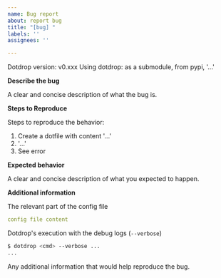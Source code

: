 ```yaml
---
name: Bug report
about: report bug
title: "[bug] "
labels: ''
assignees: ''

---
```


Dotdrop version: v0.xxx
Using dotdrop: as a submodule, from pypi, '...'

**Describe the bug**

A clear and concise description of what the bug is.

**Steps to Reproduce**

Steps to reproduce the behavior:
1. Create a dotfile with content '...'
2. '...'
4. See error

**Expected behavior**

A clear and concise description of what you expected to happen.

**Additional information**

The relevant part of the config file
```yaml
config file content
```

Dotdrop's execution with the debug logs (`--verbose`)
```bash
$ dotdrop <cmd> --verbose ...
...
```

Any additional information that would help reproduce the bug.
